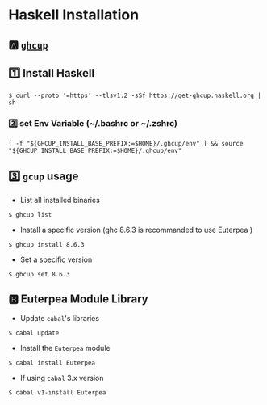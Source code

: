 # Haskell Installation


## :a: [`ghcup`](https://www.haskell.org/ghcup/)

## :one: Install Haskell

```
$ curl --proto '=https' --tlsv1.2 -sSf https://get-ghcup.haskell.org | sh
```

### :two: set Env Variable (~/.bashrc or ~/.zshrc)

```
[ -f "${GHCUP_INSTALL_BASE_PREFIX:=$HOME}/.ghcup/env" ] && source "${GHCUP_INSTALL_BASE_PREFIX:=$HOME}/.ghcup/env"
```

## :three: `gcup` usage

* List all installed binaries

```
$ ghcup list
```

* Install a specific version (ghc 8.6.3 is recommanded to use Euterpea )

```
$ ghcup install 8.6.3
```

* Set a specific version

```
$ ghcup set 8.6.3
```

## :b: Euterpea Module Library

* Update `cabal`'s libraries

```
$ cabal update
```

* Install the `Euterpea` module

```
$ cabal install Euterpea
```

* If using `cabal` 3.x version

```
$ cabal v1-install Euterpea
```
